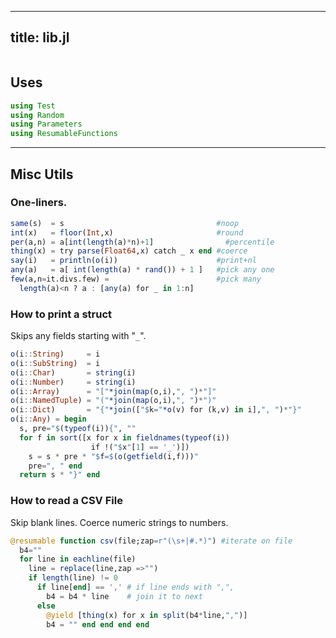 
---
title: lib.jl
---



```julia
```

 ## Uses

```julia
using Test
using Random
using Parameters
using ResumableFunctions
```

 -------------------------------------------------------------------
 ## Misc Utils
 ### One-liners.

```julia
same(s)  = s                                  #noop       
int(x)   = floor(Int,x)                       #round
per(a,n) = a[int(length(a)*n)+1]                #percentile
thing(x) = try parse(Float64,x) catch _ x end #coerce
say(i)   = println(o(i))                      #print+nl
any(a)   = a[ int(length(a) * rand()) + 1 ]   #pick any one
few(a,n=it.divs.few) =                        #pick many
  length(a)<n ? a : [any(a) for _ in 1:n] 
```

 ### How to print a struct
 Skips any fields starting with "`_`".

```julia
o(i::String)     = i 
o(i::SubString)  = i 
o(i::Char)       = string(i) 
o(i::Number)     = string(i) 
o(i::Array)      = "["*join(map(o,i),", ")*"]" 
o(i::NamedTuple) = "("*join(map(o,i),", ")*")" 
o(i::Dict)       = "{"*join(["$k="*o(v) for (k,v) in i],", ")*"}" 
o(i::Any) = begin
  s, pre="$(typeof(i)){", ""
  for f in sort([x for x in fieldnames(typeof(i)) 
                  if !("$x"[1] == '_')])
    s = s * pre * "$f=$(o(getfield(i,f)))"
    pre=", " end
  return s * "}" end
```

 ### How to read a CSV File
 Skip blank lines. Coerce numeric strings to numbers.

```julia
@resumable function csv(file;zap=r"(\s+|#.*)") #iterate on file
  b4=""
  for line in eachline(file)
    line = replace(line,zap =>"")
    if length(line) != 0
      if line[end] == ',' # if line ends with ",",
        b4 = b4 * line    # join it to next
      else
        @yield [thing(x) for x in split(b4*line,",")]
        b4 = "" end end end end  

```
